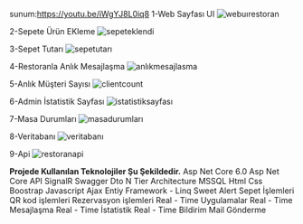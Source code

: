 sunum:https://youtu.be/iWgYJ8L0iq8
1-Web Sayfası UI
![webuırestoran](https://github.com/vasfiolmez/SignalRProject/assets/58458944/df0a6ca8-18dd-407e-988a-72f0cb580f10)

2-Sepete Ürün EKleme
![sepeteklendi](https://github.com/vasfiolmez/SignalRProject/assets/58458944/7e3ad14f-c62b-438a-80cd-dd5d7be28219)

3-Sepet Tutarı
![sepetutarı](https://github.com/vasfiolmez/SignalRProject/assets/58458944/d5f4df04-4fe8-492b-a2ac-6c789f2db0de)

4-Restoranla Anlık Mesajlaşma
![anlıkmesajlasma](https://github.com/vasfiolmez/SignalRProject/assets/58458944/73094fa8-c07a-4d07-b919-b12228eaaeb0)

5-Anlık Müşteri Sayısı
![clientcount](https://github.com/vasfiolmez/SignalRProject/assets/58458944/81dfe6da-cd0d-43c6-9185-22f8dcefb5c5)

6-Admin İstatistik Sayfası
![istatistiksayfası](https://github.com/vasfiolmez/SignalRProject/assets/58458944/f0719ff6-37e7-4c70-ad31-53a335a947bf)

7-Masa Durumları
![masadurumları](https://github.com/vasfiolmez/SignalRProject/assets/58458944/9aa4b68c-8f2a-4f33-8a7b-304983a7a333)

8-Veritabanı
![veritabanı](https://github.com/vasfiolmez/SignalRProject/assets/58458944/edd51084-e31c-477a-99e9-f6af7404dcaa)

9-Api
![restoranapi](https://github.com/vasfiolmez/SignalRProject/assets/58458944/748d9342-54ba-4710-b024-e18d2b7181e7)

<strong>Projede Kullanılan Teknolojiler Şu Şekildedir.</strong>
Asp Net Core 6.0
Asp Net Core API
SignalR
Swagger
Dto
N Tier Architecture
MSSQL
Html Css Boostrap
Javascript
Ajax
Entiy Framework - Linq
Sweet Alert
Sepet İşlemleri
QR kod işlemleri
Rezervasyon işlemleri
Real - Time Uygulamalar
Real - Time Mesajlaşma
Real - Time İstatistik
Real - Time Bildirim
Mail Gönderme









